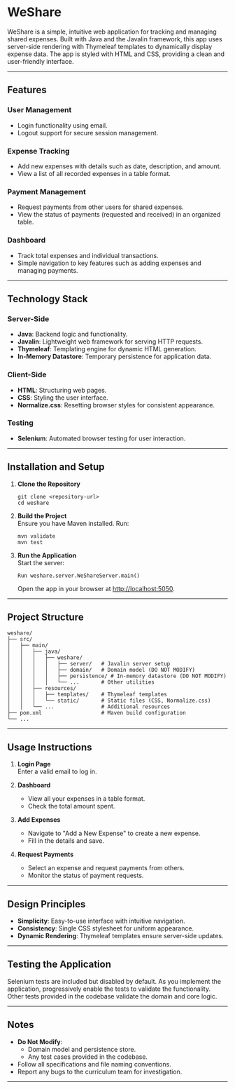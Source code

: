 
# WeShare

WeShare is a simple, intuitive web application for tracking and managing shared expenses. Built with Java and the Javalin framework, this app uses server-side rendering with Thymeleaf templates to dynamically display expense data. The app is styled with HTML and CSS, providing a clean and user-friendly interface.

---

## Features

### User Management
- Login functionality using email.
- Logout support for secure session management.

### Expense Tracking
- Add new expenses with details such as date, description, and amount.
- View a list of all recorded expenses in a table format.

### Payment Management
- Request payments from other users for shared expenses.
- View the status of payments (requested and received) in an organized table.

### Dashboard
- Track total expenses and individual transactions.
- Simple navigation to key features such as adding expenses and managing payments.

---

## Technology Stack

### Server-Side
- **Java**: Backend logic and functionality.
- **Javalin**: Lightweight web framework for serving HTTP requests.
- **Thymeleaf**: Templating engine for dynamic HTML generation.
- **In-Memory Datastore**: Temporary persistence for application data.

### Client-Side
- **HTML**: Structuring web pages.
- **CSS**: Styling the user interface.
- **Normalize.css**: Resetting browser styles for consistent appearance.

### Testing
- **Selenium**: Automated browser testing for user interaction.

---

## Installation and Setup

1. **Clone the Repository**  
   ```
   git clone <repository-url>
   cd weshare
   ```

2. **Build the Project**  
   Ensure you have Maven installed. Run:
   ```
   mvn validate
   mvn test
   ```

3. **Run the Application**  
   Start the server:
   ```
   Run weshare.server.WeShareServer.main()
   ```
   Open the app in your browser at [http://localhost:5050](http://localhost:5050).

---

## Project Structure

```
weshare/
├── src/
│   ├── main/
│   │   ├── java/
│   │   │   ├── weshare/
│   │   │   │   ├── server/   # Javalin server setup
│   │   │   │   ├── domain/   # Domain model (DO NOT MODIFY)
│   │   │   │   ├── persistence/ # In-memory datastore (DO NOT MODIFY)
│   │   │   │   └── ...       # Other utilities
│   │   ├── resources/
│   │   │   ├── templates/    # Thymeleaf templates
│   │   │   └── static/       # Static files (CSS, Normalize.css)
│   │   └── ...               # Additional resources
├── pom.xml                   # Maven build configuration
└── ...
```

---

## Usage Instructions

1. **Login Page**  
   Enter a valid email to log in.

2. **Dashboard**  
   - View all your expenses in a table format.
   - Check the total amount spent.

3. **Add Expenses**  
   - Navigate to "Add a New Expense" to create a new expense.
   - Fill in the details and save.

4. **Request Payments**  
   - Select an expense and request payments from others.
   - Monitor the status of payment requests.

---

## Design Principles

- **Simplicity**: Easy-to-use interface with intuitive navigation.
- **Consistency**: Single CSS stylesheet for uniform appearance.
- **Dynamic Rendering**: Thymeleaf templates ensure server-side updates.

---

## Testing the Application

Selenium tests are included but disabled by default. As you implement the application, progressively enable the tests to validate the functionality. Other tests provided in the codebase validate the domain and core logic.

---

## Notes

- **Do Not Modify**:
  - Domain model and persistence store.
  - Any test cases provided in the codebase.
- Follow all specifications and file naming conventions.
- Report any bugs to the curriculum team for investigation.

---


